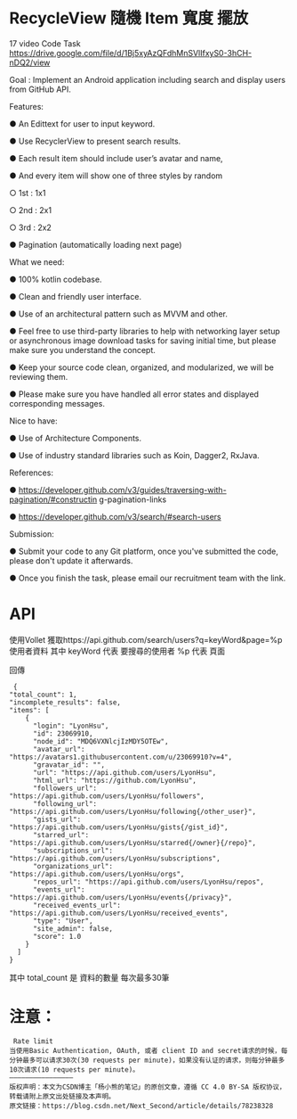# RecycleView 隨機 Item 寬度 擺放

17 video Code Task 
https://drive.google.com/file/d/1Bj5xyAzQFdhMnSVlIfxyS0-3hCH-nDQ2/view

Goal : Implement an Android application including search and display users from GitHub API. 

Features: 

● An Edittext for user to input keyword. 

● Use RecyclerView to present search results. 

● Each result item should include user’s avatar and name, 

● And every item will show one of three styles by random 

○ 1st : 1x1 

○ 2nd : 2x1 

○ 3rd : 2x2 

● Pagination (automatically loading next page) 

What we need: 

● 100% kotlin codebase. 

● Clean and friendly user interface. 

● Use of an architectural pattern such as MVVM and other. 

● Feel free to use third-party libraries to help with networking layer setup or asynchronous image download tasks for saving initial time, but please make sure you understand the concept. 

● Keep your source code clean, organized, and modularized, we will be reviewing them. 

● Please make sure you have handled all error states and displayed corresponding messages. 

Nice to have: 

● Use of Architecture Components. 

● Use of industry standard libraries such as Koin, Dagger2, RxJava. 

References: 

● https://developer.github.com/v3/guides/traversing-with-pagination/#constructin g-pagination-links 

● https://developer.github.com/v3/search/#search-users 

Submission: 

● Submit your code to any Git platform, once you've submitted the code, please don't update it afterwards. 

● Once you finish the task, please email our recruitment team with the link.



# API
  使用Vollet 獲取https://api.github.com/search/users?q=keyWord&page=%p 使用者資料
  其中
    keyWord  代表 要搜尋的使用者
    %p       代表 頁面
    
  回傳
   
     {
    "total_count": 1,
    "incomplete_results": false,
    "items": [
        {
          "login": "LyonHsu",
          "id": 23069910,
          "node_id": "MDQ6VXNlcjIzMDY5OTEw",
          "avatar_url": "https://avatars1.githubusercontent.com/u/23069910?v=4",
          "gravatar_id": "",
          "url": "https://api.github.com/users/LyonHsu",
          "html_url": "https://github.com/LyonHsu",
          "followers_url": "https://api.github.com/users/LyonHsu/followers",
          "following_url": "https://api.github.com/users/LyonHsu/following{/other_user}",
          "gists_url": "https://api.github.com/users/LyonHsu/gists{/gist_id}",
          "starred_url": "https://api.github.com/users/LyonHsu/starred{/owner}{/repo}",
          "subscriptions_url": "https://api.github.com/users/LyonHsu/subscriptions",
          "organizations_url": "https://api.github.com/users/LyonHsu/orgs",
          "repos_url": "https://api.github.com/users/LyonHsu/repos",
          "events_url": "https://api.github.com/users/LyonHsu/events{/privacy}",
          "received_events_url": "https://api.github.com/users/LyonHsu/received_events",
          "type": "User",
          "site_admin": false,
          "score": 1.0
        }
      ]
    }
    
 其中 total_count 是 資料的數量
 每次最多30筆 
 
 # 注意：
 
     Rate limit
    当使用Basic Authentication, OAuth, 或者 client ID and secret请求的时候，每分钟最多可以请求30次(30 requests per minute)，如果没有认证的请求，则每分钟最多10次请求(10 requests per minute)。
    ————————————————
    版权声明：本文为CSDN博主「杨小熊的笔记」的原创文章，遵循 CC 4.0 BY-SA 版权协议，转载请附上原文出处链接及本声明。
    原文链接：https://blog.csdn.net/Next_Second/article/details/78238328

  
  
 

